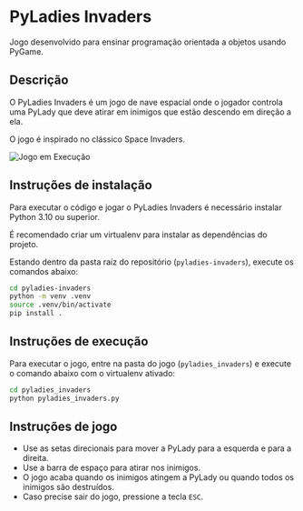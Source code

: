 # PyLadies Invaders
Jogo desenvolvido para ensinar programação orientada a objetos usando PyGame.

## Descrição
O PyLadies Invaders é um jogo de nave espacial onde o jogador controla uma PyLady que deve atirar em inimigos que estão descendo em direção a ela.

O jogo é inspirado no clássico Space Invaders.

![Jogo em Execução](https://github.com/PyLadiesSanca/pyladies-invaders/assets/8601883/5642de79-34af-4c61-8bac-11717691cb44)

## Instruções de instalação
Para executar o código e jogar o PyLadies Invaders é necessário instalar Python 3.10 ou superior.

É recomendado criar um virtualenv para instalar as dependências do projeto.

Estando dentro da pasta raíz do repositório (`pyladies-invaders`), execute os comandos abaixo:

```bash
cd pyladies-invaders
python -m venv .venv
source .venv/bin/activate
pip install .
```

## Instruções de execução
Para executar o jogo, entre na pasta do jogo (`pyladies_invaders`) e execute o comando abaixo com o virtualenv ativado:

```bash
cd pyladies_invaders
python pyladies_invaders.py
```

## Instruções de jogo
- Use as setas direcionais para mover a PyLady para a esquerda e para a direita.
- Use a barra de espaço para atirar nos inimigos.
- O jogo acaba quando os inimigos atingem a PyLady ou quando todos os inimigos são destruídos.
- Caso precise sair do jogo, pressione a tecla `ESC`.
